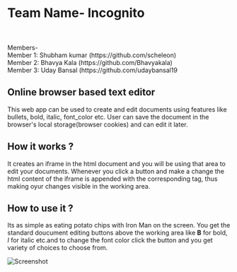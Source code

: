 <h1>Team Name- Incognito</h1><br/>
<br/>
Members-<br/>
Member 1: Shubham kumar (https://github.com/scheleon)<br/>
Member 2: Bhavya Kala (https://github.com/Bhavyakala)<br/>
Member 3: Uday Bansal (https://github.com/udaybansal19<br/>

<h2>Online browser based text editor</h2>

This web app can be used to create and edit documents using features like bullets, bold, italic, font_color etc.
User can save the document in the browser's local storage(browser cookies) and can edit it later. 

<h2>How it works ?</h2>
It creates an iframe in the html document and you will be using that area to edit your documents.
Whenever you click a button and make a change the html content of the iframe is appended with the corresponding tag, 
thus making oyur changes visible in the working area.

<h2>How to use it ?</h2>
Its as simple as eating potato chips with Iron Man on the screen. You get the standard doucument editing buttons above the 
working area like <b>B</b> for bold, <i>I</i> for italic etc.and to change the font color click the button and you get variety 
of choices to choose from.

![Screenshot](https://i.ibb.co/x7kH8nr/Screenshot-at-2019-03-26-15-14-59.png)
